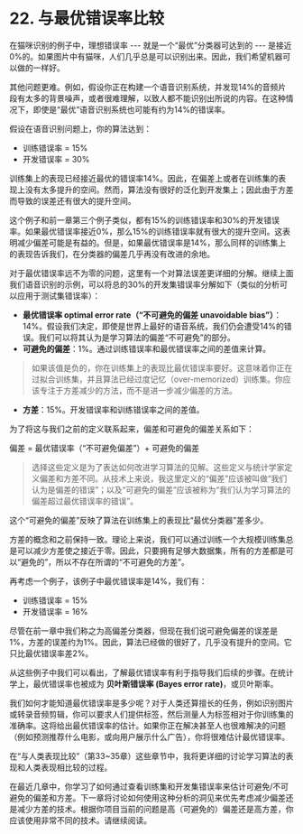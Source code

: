 # 22. 与最优错误率比较
在猫咪识别的例子中，理想错误率 --- 就是一个“最优”分类器可达到的 --- 是接近0%的。如果图片中有猫咪，人们几乎总是可以识别出来。因此，我们希望机器可以做的一样好。

其他问题更难。例如，假设你正在构建一个语音识别系统，并发现14%的音频片段有太多的背景噪声，或者很难理解，以致人都不能识别出所说的内容。在这种情况下，即使是“最优”语音识别系统也可能有约为14%的错误率。

假设在语音识别问题上，你的算法达到：

- 训练错误率 = 15%
- 开发错误率 = 30%

训练集上的表现已经接近最优的错误率14%。因此，在偏差上或者在训练集的表现上没有太多提升的空间。然而，算法没有很好的泛化到开发集上；因此由于方差而导致的误差还有很大的提升空间。

这个例子和前一章第三个例子类似，都有15%的训练错误率和30%的开发错误率。如果最优错误率接近0%，那么15%的训练错误率就有很大的提升空间。这表明减少偏差可能是有益的。但是，如果最优错误率是14%，那么同样的训练集上的表现告诉我们，在分类器的偏差几乎再没有改进的余地。

对于最优错误率远不为零的问题，这里有一个对算法误差更详细的分解。继续上面我们语音识别的示例，可以将总的30%的开发集错误率分解如下（类似的分析可以应用于测试集错误率）：

- **最优错误率 optimal error rate（“不可避免的偏差 unavoidable bias”）**：14%。假设我们决定，即使是世界上最好的语音系统，我们仍会遭受14%的错误。我们可以将其认为是学习算法的偏差“不可避免”的部分。
- **可避免的偏差**：1%。通过训练错误率和最优错误率之间的差值来计算。
> 如果该值是负的，你在训练集上的表现比最优错误率要好。这意味着你正在过拟合训练集，并且算法已经过度记忆（over-memorized）训练集。你应该专注于方差减少的方法，而不是进一步减少偏差的方法。
- **方差**：15%。开发错误率和训练错误率之间的差值。

为了将这与我们之前的定义联系起来，偏差和可避免的偏差关系如下：

偏差 = 最优错误率（“不可避免偏差”）+ 可避免的偏差

> 选择这些定义是为了表达如何改进学习算法的见解。这些定义与统计学家定义偏差和方差不同。从技术上来说，我这里定义的“偏差”应该被叫做“我们认为是偏差的错误”；以及“可避免的偏差”应该被称为“我们认为学习算法的偏差超过最优错误率的错误”。

这个“可避免的偏差”反映了算法在训练集上的表现比“最优分类器”差多少。

方差的概念和之前保持一致。理论上来说，我们可以通过训练一个大规模训练集总是可以减少方差使之接近于零。因此，只要拥有足够大数据集，所有的方差都是可以“避免的”，所以不存在所谓的“不可避免的方差”。

再考虑一个例子，该例子中最优错误率是14%，我们有：

- 训练错误率 = 15%
- 开发错误率 = 16%

尽管在前一章中我们称之为高偏差分类器，但现在我们说可避免偏差的误差是1%，方差的误差约为1%。因此，算法已经做的很好了，几乎没有提升的空间。它只比最优错误率差2%。

从这些例子中我们可以看出，了解最优错误率有利于指导我们后续的步骤。在统计学上，最优错误率也被成为 **贝叶斯错误率 (Bayes error rate)**，或贝叶斯率。

我们如何才能知道最优错误率是多少呢？对于人类还算擅长的任务，例如识别图片或转录音频剪辑，你可以要求人们提供标签，然后测量人为标签相对于你训练集的准确率。这将给出最优错误率的估计。如果你正在解决甚至人也很难解决的问题（例如预测推荐什么电影，或向用户展示什么广告），你将很难估计最优错误率。

在“与人类表现比较”（第33~35章）这些章节中，我将更详细的讨论学习算法的表现和人类表现相比较的过程。

在最近几章中，你学习了如何通过查看训练集和开发集错误率来估计可避免/不可避免的偏差和方差。下一章将讨论如何使用这种分析的洞见来优先考虑减少偏差还是减少方差的技术。根据你项目当前的问题是高（可避免的）偏差还是高方差，你应该使用非常不同的技术。请继续阅读。